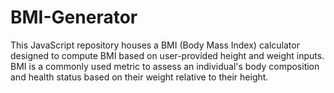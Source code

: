 # BMI-Generator
This JavaScript repository houses a BMI (Body Mass Index) calculator designed to compute BMI based on user-provided height and weight inputs. BMI is a commonly used metric to assess an individual's body composition and health status based on their weight relative to their height.
